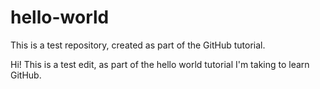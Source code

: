 # hello-world
This is a test repository, created as part of the GitHub tutorial.

Hi!  This is a test edit, as part of the hello world tutorial I'm taking to learn GitHub.

